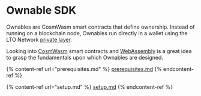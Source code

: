 # Ownable SDK

Ownables are CosmWasm smart contracts that define ownership. Instead of running on a blockchain node, Ownables run directly in a wallet using the LTO Network [private layer](../../protocol/private/).

Looking into [CosmWasm](https://cosmwasm.com/) smart contracts and [WebAssembly](https://webassembly.org/) is a great idea to grasp the fundamentals upon which Ownables are designed.

{% content-ref url="prerequisites.md" %}
[prerequisites.md](prerequisites.md)
{% endcontent-ref %}

{% content-ref url="setup.md" %}
[setup.md](setup.md)
{% endcontent-ref %}
